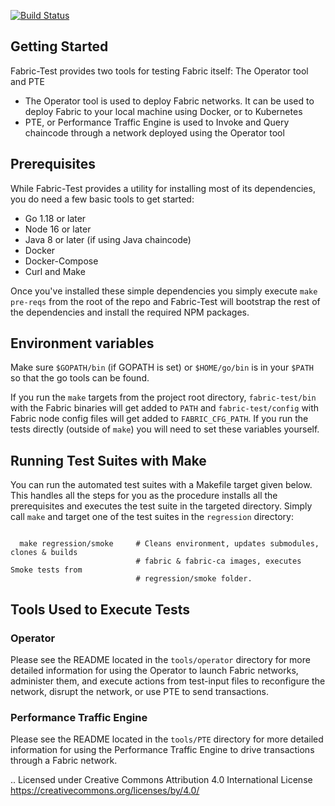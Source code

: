 [![Build Status](https://dev.azure.com/Hyperledger/Fabric-Test/_apis/build/status/Fabric-Test?branchName=main)](https://dev.azure.com/Hyperledger/Fabric-Test/_build/latest?definitionId=58&branchName=main)

## Getting Started

Fabric-Test provides two tools for testing Fabric itself: The Operator tool and PTE

- The Operator tool is used to deploy Fabric networks. It can be used to deploy Fabric to your local
machine using Docker, or to Kubernetes
- PTE, or Performance Traffic Engine is used to Invoke and Query chaincode through a network deployed
using the Operator tool

## Prerequisites

While Fabric-Test provides a utility for installing most of its dependencies, you do need a few basic
tools to get started:
- Go 1.18 or later
- Node 16 or later
- Java 8 or later (if using Java chaincode)
- Docker
- Docker-Compose
- Curl and Make

Once you've installed these simple dependencies you simply execute `make pre-reqs` from the root of the
repo and Fabric-Test will bootstrap the rest of the dependencies and install the required NPM packages.

## Environment variables

Make sure `$GOPATH/bin` (if GOPATH is set) or `$HOME/go/bin` is in your `$PATH` so that the go tools can be found.

If you run the `make` targets from the project root directory,
`fabric-test/bin` with the Fabric binaries will get added to `PATH` and
`fabric-test/config` with Fabric node config files will get added to `FABRIC_CFG_PATH`.
If you run the tests directly (outside of `make`) you will need to set these variables yourself.

## Running Test Suites with Make

You can run the automated test suites with a Makefile target given below. This handles all the steps for you as the
procedure installs all the prerequisites and executes the test suite in the targeted directory.
Simply call `make` and target one of the test suites in the `regression` directory:

```

  make regression/smoke     # Cleans environment, updates submodules, clones & builds
                            # fabric & fabric-ca images, executes Smoke tests from
                            # regression/smoke folder.

```

## Tools Used to Execute Tests

### Operator
Please see the README located in the `tools/operator` directory for more detailed information for using the Operator to
launch Fabric networks, administer them, and execute actions from test-input files to reconfigure the network, disrupt
the network, or use PTE to send transactions.

### Performance Traffic Engine
Please see the README located in the `tools/PTE` directory for more detailed information for using the
Performance Traffic Engine to drive transactions through a Fabric network.

.. Licensed under Creative Commons Attribution 4.0 International License
   https://creativecommons.org/licenses/by/4.0/
